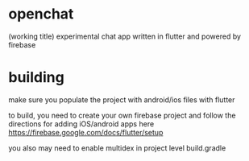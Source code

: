 # openchat

(working title) experimental chat app written in flutter and powered by firebase

# building
make sure you populate the project with android/ios files with flutter

to build, you need to create your own firebase project and follow the directions for adding iOS/android apps here
https://firebase.google.com/docs/flutter/setup

you also may need to enable multidex in project level build.gradle
